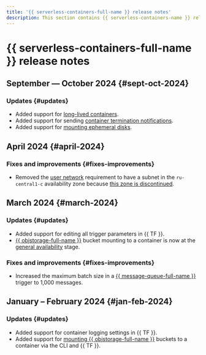 ```yaml
---
title: '{{ serverless-containers-full-name }} release notes'
description: This section contains {{ serverless-containers-name }} release notes.
---
```


# {{ serverless-containers-full-name }} release notes

## September — October 2024 {#sept-oct-2024}

### Updates {#updates}

* Added support for [long-lived containers](concepts/long-lived-containers.md).
* Added support for sending [container termination notifications](concepts/termination-notifications.md).
* Added support for [mounting ephemeral disks](concepts/mounting.md#mount-ephemeral-storage).

## April 2024 {#april-2024}

### Fixes and improvements {#fixes-improvements}

* Removed the [user network](concepts/networking#user-network) requirement to have a subnet in the `ru-central1-c` availability zone because [this zone is discontinued](../overview/concepts/ru-central1-c-deprecation).

## March 2024 {#march-2024}

### Updates {#updates}

* Added support for editing all trigger parameters in {{ TF }}.
* [{{ objstorage-full-name }}](concepts/mounting.md) bucket mounting to a container is now at the [general availability](../overview/concepts/launch-stages.md) stage.

### Fixes and improvements {#fixes-improvements}

* Increased the maximum batch size in a [{{ message-queue-full-name }}](concepts/trigger/ymq-trigger.md) trigger to 1,000 messages.

## January – February 2024 {#jan-feb-2024}

### Updates {#updates}

* Added support for container logging settings in {{ TF }}.
* Added support for [mounting {{ objstorage-full-name }}](concepts/mounting.md) buckets to a container via the CLI and {{ TF }}.
